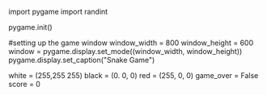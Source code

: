 


import pygame
import randint 

pygame.init()

#setting up the game window
window_width = 800
window_height = 600
window = pygame.display.set_mode((window_width, window_height))
pygame.display.set_caption("Snake Game")

white = (255,255 255)
black = (0. 0, 0)
red = (255, 0, 0)
game_over = False
score = 0

